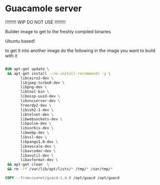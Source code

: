# Guacamole server

!!!!!!!!! WIP DO NOT USE !!!!!!!!!

Builder image to get to the freshly compiled binaries

Ubuntu based!

to get it into another image do the following in the image you want to build with it

```Dockerfile

RUN apt-get update \
 && apt-get install --no-install-recommends -y \
       libcairo2-dev \
       libjpeg-turbo8-dev \
       libpng-dev \
       libtool-bin \
       libossp-uuid-dev \
       libvncserver-dev \
       freerdp2-dev \
       libssh2-1-dev \
       libtelnet-dev \
       libwebsockets-dev \
       libpulse-dev \
       libvorbis-dev \
       libwebp-dev \
       libssl-dev \
       libpango1.0-dev \
       libswscale-dev \
       libavcodec-dev \
       libavutil-dev \
       libavformat-dev \
 && apt-get clean  \
 && rm -rf /var/lib/apt/lists/* /tmp/* /var/tmp/* 

COPY --from=ivonet/guacd:1.4.0 /opt/guacd /opt/guacd

```